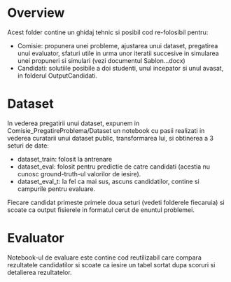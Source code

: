 # Overview
Acest folder contine un ghidaj tehnic si posibil cod re-folosibil pentru:
- Comisie: propunera unei probleme, ajustarea unui dataset, pregatirea unui evaluator, sfaturi utile in urma unor iteratii succesive in simularea unei propuneri si simulari (vezi documentul Sablon...docx)
- Candidati: solutiile posibile a doi studenti, unul incepator si unul avasat, in folderul OutputCandidati.
    

# Dataset
In vederea pregatirii unui dataset, expunem in Comisie_PregatireProblema/Dataset un notebook cu pasii realizati in vederea curatarii unui dataset public, transformarea lui, si obtinerea a 3 seturi de date:
- dataset_train: folosit la antrenare
- dataset_eval: folosit pentru predictie de catre candidati (acestia nu cunosc ground-truth-ul valorilor de iesire).
- dataset_eval_t: la fel ca mai sus, ascuns candidatilor, contine si campurile pentru evaluare.

Fiecare candidat primeste primele doua seturi (vedeti folderele fiecaruia) si scoate ca output fisierele in formatul cerut de enuntul problemei.

# Evaluator
Notebook-ul de evaluare este contine cod reutilizabil care compara rezultatele candidatilor si scoate ca iesire un tabel sortat dupa scoruri si detalierea rezultatelor.

